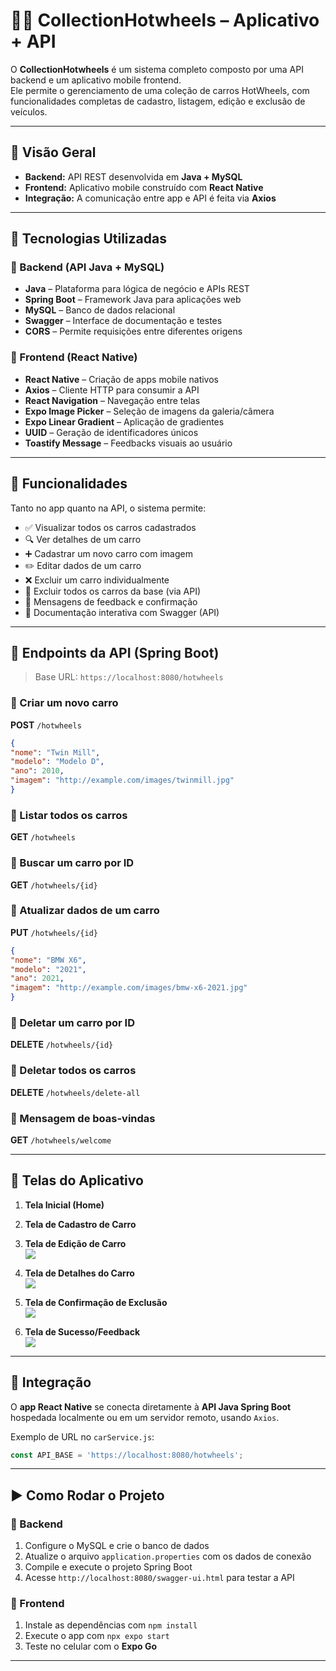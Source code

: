 
   # 🚗🔥 CollectionHotwheels – Aplicativo + API

   O **CollectionHotwheels** é um sistema completo composto por uma API backend e um aplicativo mobile frontend.  
   Ele permite o gerenciamento de uma coleção de carros HotWheels, com funcionalidades completas de cadastro, listagem, edição e exclusão de veículos.

   ---

   ## 🎯 Visão Geral

   - **Backend:** API REST desenvolvida em **Java + MySQL**
   - **Frontend:** Aplicativo mobile construído com **React Native**
   - **Integração:** A comunicação entre app e API é feita via **Axios**

   ---

   ## 🧰 Tecnologias Utilizadas

   ### 🔧 Backend (API Java + MySQL)

   - **Java** – Plataforma para lógica de negócio e APIs REST  
   - **Spring Boot** – Framework Java para aplicações web  
   - **MySQL** – Banco de dados relacional  
   - **Swagger** – Interface de documentação e testes  
   - **CORS** – Permite requisições entre diferentes origens  

   ### 📱 Frontend (React Native)

   - **React Native** – Criação de apps mobile nativos
   - **Axios** – Cliente HTTP para consumir a API
   - **React Navigation** – Navegação entre telas
   - **Expo Image Picker** – Seleção de imagens da galeria/câmera
   - **Expo Linear Gradient** – Aplicação de gradientes
   - **UUID** – Geração de identificadores únicos
   - **Toastify Message** – Feedbacks visuais ao usuário

   ---

   ## 🚀 Funcionalidades

   Tanto no app quanto na API, o sistema permite:

   - ✅ Visualizar todos os carros cadastrados
   - 🔍 Ver detalhes de um carro
   - ➕ Cadastrar um novo carro com imagem
   - ✏️ Editar dados de um carro
   - ❌ Excluir um carro individualmente
   - 🧹 Excluir todos os carros da base (via API)
   - 📩 Mensagens de feedback e confirmação
   - 📖 Documentação interativa com Swagger (API)

   ---

   ## 📄 Endpoints da API (Spring Boot)

   > Base URL: `https://localhost:8080/hotwheels`

   ### 🔹 Criar um novo carro  
   **POST** `/hotwheels`  
   ```json
   {
   "nome": "Twin Mill",
   "modelo": "Modelo D",
   "ano": 2010,
   "imagem": "http://example.com/images/twinmill.jpg"
   }
   ```

   ### 🔹 Listar todos os carros  
   **GET** `/hotwheels`

   ### 🔹 Buscar um carro por ID  
   **GET** `/hotwheels/{id}`

   ### 🔹 Atualizar dados de um carro  
   **PUT** `/hotwheels/{id}`  
   ```json
   {
   "nome": "BMW X6",
   "modelo": "2021",
   "ano": 2021,
   "imagem": "http://example.com/images/bmw-x6-2021.jpg"
   }
   ```

   ### 🔹 Deletar um carro por ID  
   **DELETE** `/hotwheels/{id}`

   ### 🔹 Deletar todos os carros  
   **DELETE** `/hotwheels/delete-all`

   ### 🔹 Mensagem de boas-vindas  
   **GET** `/hotwheels/welcome`

   ---

   ## 📱 Telas do Aplicativo

   1. **Tela Inicial (Home)**  
      ![]()

   2. **Tela de Cadastro de Carro**  
      ![]()

   3. **Tela de Edição de Carro**  
      ![](./assets/tela_3.jpg)

   4. **Tela de Detalhes do Carro**  
      ![](./assets/tela_4.jpg)

   5. **Tela de Confirmação de Exclusão**  
      ![](./assets/tela_5.jpg)

   6. **Tela de Sucesso/Feedback**  
      ![](./assets/tela_6.jpg)

   ---

   ## 🔗 Integração

   O **app React Native** se conecta diretamente à **API Java Spring Boot** hospedada localmente ou em um servidor remoto, usando `Axios`.

   Exemplo de URL no `carService.js`:
   ```js
   const API_BASE = 'https://localhost:8080/hotwheels';
   ```

   ---

   ## ▶️ Como Rodar o Projeto

   ### 🔧 Backend

   1. Configure o MySQL e crie o banco de dados
   2. Atualize o arquivo `application.properties` com os dados de conexão
   3. Compile e execute o projeto Spring Boot
   4. Acesse `http://localhost:8080/swagger-ui.html` para testar a API

   ### 📱 Frontend

   1. Instale as dependências com `npm install`
   2. Execute o app com `npx expo start`
   3. Teste no celular com o **Expo Go**

   ---
